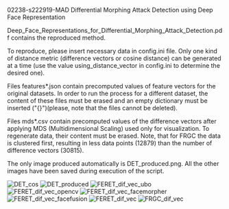 02238-s222919-MAD
Differential Morphing Attack Detection using Deep Face Representation

Deep_Face_Representations_for_Differential_Morphing_Attack_Detection.pdf contains the reproduced method.

To reproduce, please insert necessary data in config.ini file.
Only one kind of distance metric (difference vectors or cosine distance) can be generated at a time 
(use the value using_distance_vector in config.ini to determine the desired one).

Files features*.json contain precomputed values of feature vectors for the original datasets.
In order to run the process for a different dataset, the content of these files must be erased and an empty dictionary
must be inserted ("{}")(please, note that the files cannot be deleted).

Files mds*.csv contain precomputed values of the difference vectors after applying MDS (Multidimensional Scaling) used
only for visualization. To regenerate data, their content must be erased.
Note, that for FRGC the data is clustered first, resulting in less data points (12879) than the number of difference 
vectors (30815).

The only image produced automatically is DET_produced.png. All the other images have been saved during execution of the script.

![DET_cos](https://github.com/user-attachments/assets/220b350a-5a8b-4594-a378-e96b38380c84)
![DET_produced](https://github.com/user-attachments/assets/22e53fdd-4dd2-4171-876b-5d5d757f53ca)
![FERET_dif_vec_ubo](https://github.com/user-attachments/assets/737f2b2d-49d8-40e1-9779-695de719b7e0)
![FERET_dif_vec_opencv](https://github.com/user-attachments/assets/07abc656-c1d6-4894-a203-49b1ee265241)
![FERET_dif_vec_facemorpher](https://github.com/user-attachments/assets/ec005206-056c-4149-8fdd-204c97868d45)
![FERET_dif_vec_facefusion](https://github.com/user-attachments/assets/191207ff-efa7-44c1-a12d-63e2d8c11d2b)
![FERET_dif_vec](https://github.com/user-attachments/assets/053f7d9b-7388-4305-b427-123380167629)
![FRGC_dif_vec](https://github.com/user-attachments/assets/36b564f9-25c0-4b44-8448-2906a6a16b06)
